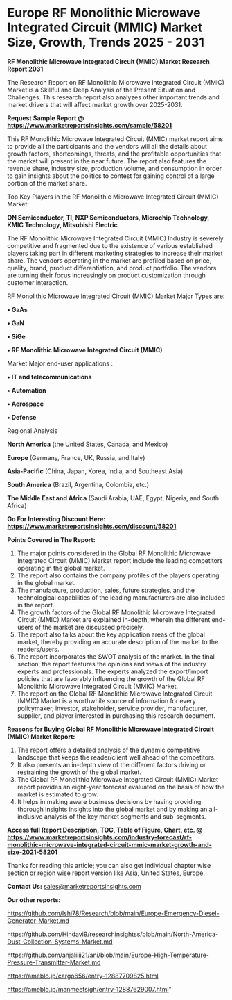 # Europe RF Monolithic Microwave Integrated Circuit (MMIC) Market Size, Growth, Trends 2025 - 2031

<strong>RF Monolithic Microwave Integrated Circuit (MMIC) Market Research Report 2031</strong>

The Research Report on RF Monolithic Microwave Integrated Circuit (MMIC) Market is a Skillful and Deep Analysis of the Present Situation and Challenges. This research report also analyzes other important trends and market drivers that will affect market growth over 2025-2031.

<strong>Request Sample Report @ <a href=https://www.marketreportsinsights.com/sample/58201>https://www.marketreportsinsights.com/sample/58201</a></strong>

This RF Monolithic Microwave Integrated Circuit (MMIC) market report aims to provide all the participants and the vendors will all the details about growth factors, shortcomings, threats, and the profitable opportunities that the market will present in the near future. The report also features the revenue share, industry size, production volume, and consumption in order to gain insights about the politics to contest for gaining control of a large portion of the market share.

Top Key Players in the RF Monolithic Microwave Integrated Circuit (MMIC) Market:

<strong>ON Semiconductor, TI, NXP Semiconductors, Microchip Technology, KMIC Technology, Mitsubishi Electric</strong>

The RF Monolithic Microwave Integrated Circuit (MMIC) Industry is severely competitive and fragmented due to the existence of various established players taking part in different marketing strategies to increase their market share. The vendors operating in the market are profiled based on price, quality, brand, product differentiation, and product portfolio. The vendors are turning their focus increasingly on product customization through customer interaction.

RF Monolithic Microwave Integrated Circuit (MMIC) Market Major Types are:

<strong>• GaAs

• GaN

• SiGe

• RF Monolithic Microwave Integrated Circuit (MMIC)</strong>

Market Major end-user applications :

<strong>• IT and telecommunications

• Automation

• Aerospace

• Defense</strong>

Regional Analysis

</u><strong><b>North America</b></strong> (the United States, Canada, and Mexico)

<strong><b>Europe </b></strong>(Germany, France, UK, Russia, and Italy)

<strong><b>Asia-Pacific</b></strong> (China, Japan, Korea, India, and Southeast Asia)

<strong><b>South America</b></strong> (Brazil, Argentina, Colombia, etc.)

<strong><b>The Middle East and Africa</b></strong> (Saudi Arabia, UAE, Egypt, Nigeria, and South Africa)

<strong>Go For Interesting Discount Here: <a href=https://www.marketreportsinsights.com/discount/58201>https://www.marketreportsinsights.com/discount/58201</a></strong>

<strong>Points Covered in The Report:</strong>
<ol>
  <li>The major points considered in the Global RF Monolithic Microwave Integrated Circuit (MMIC) Market report include the leading competitors operating in the global market.</li>
  <li>The report also contains the company profiles of the players operating in the global market.</li>
  <li>The manufacture, production, sales, future strategies, and the technological capabilities of the leading manufacturers are also included in the report.</li>
  <li>The growth factors of the Global RF Monolithic Microwave Integrated Circuit (MMIC) Market are explained in-depth, wherein the different end-users of the market are discussed precisely.</li>
  <li>The report also talks about the key application areas of the global market, thereby providing an accurate description of the market to the readers/users.</li>
  <li>The report incorporates the SWOT analysis of the market. In the final section, the report features the opinions and views of the industry experts and professionals. The experts analyzed the export/import policies that are favorably influencing the growth of the Global RF Monolithic Microwave Integrated Circuit (MMIC) Market.</li>
  <li>The report on the Global RF Monolithic Microwave Integrated Circuit (MMIC) Market is a worthwhile source of information for every policymaker, investor, stakeholder, service provider, manufacturer, supplier, and player interested in purchasing this research document.</li>
</ol>
<strong>Reasons for Buying Global RF Monolithic Microwave Integrated Circuit (MMIC) Market Report:</strong>

<ol>
  <li>The report offers a detailed analysis of the dynamic competitive landscape that keeps the reader/client well ahead of the competitors.</li>
  <li>It also presents an in-depth view of the different factors driving or restraining the growth of the global market.</li>
  <li>The Global RF Monolithic Microwave Integrated Circuit (MMIC) Market report provides an eight-year forecast evaluated on the basis of how the market is estimated to grow.</li>
  <li>It helps in making aware business decisions by having providing thorough insights insights into the global market and by making an all-inclusive analysis of the key market segments and sub-segments.</li>
</ol>
<strong>Access full Report Description, TOC, Table of Figure, Chart, etc. @ <a href=https://www.marketreportsinsights.com/industry-forecast/rf-monolithic-microwave-integrated-circuit-mmic-market-growth-and-size-2021-58201>https://www.marketreportsinsights.com/industry-forecast/rf-monolithic-microwave-integrated-circuit-mmic-market-growth-and-size-2021-58201</a></strong>


Thanks for reading this article; you can also get individual chapter wise section or region wise report version like Asia, United States, Europe.

<strong>Contact Us:</strong>
sales@marketreportsinsights.com

<strong>Our other reports:</strong>

<a href=https://github.com/Ishi78/Research/blob/main/Europe-Emergency-Diesel-Generator-Market.md>https://github.com/Ishi78/Research/blob/main/Europe-Emergency-Diesel-Generator-Market.md</a>

<a href=https://github.com/Hindavi9/researchinsightss/blob/main/North-America-Dust-Collection-Systems-Market.md>https://github.com/Hindavi9/researchinsightss/blob/main/North-America-Dust-Collection-Systems-Market.md</a>

<a href=https://github.com/anjaliiii21/ani/blob/main/Europe-High-Temperature-Pressure-Transmitter-Market.md>https://github.com/anjaliiii21/ani/blob/main/Europe-High-Temperature-Pressure-Transmitter-Market.md</a>

<a href=https://ameblo.jp/cargo656/entry-12887709825.html>https://ameblo.jp/cargo656/entry-12887709825.html</a>

<a href=https://ameblo.jp/manmeetsigh/entry-12887629007.html>https://ameblo.jp/manmeetsigh/entry-12887629007.html</a>"
